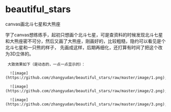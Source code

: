 # beautiful_stars
canvas画北斗七星和大熊座

学了canvas想练练手，起初只想画个北斗七星，可是查资料的时候发现北斗七星和大熊座密不可分，然后又画了大熊座，刚画好的，比较粗糙，隐约可以看见是个北斗七星和一只熊的样子，
 先画成这样，后期再细化，还打算有时间了把这个改为3D立体的。
 
     大致效果如下（是动态的，一点一点显示的）：
     
      ![image](https://github.com/zhangyudan/beautiful_stars/raw/master/image/1.png);
      
      ![image](https://github.com/zhangyudan/beautiful_stars/raw/master/image/2.png);
        
      ![image](https://github.com/zhangyudan/beautiful_stars/raw/master/image/3.png);
